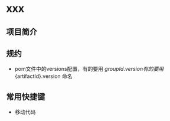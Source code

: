 # xxx

## 项目简介

## 规约
- pom文件中的versions配置，有的要用 ${groupId}.version 有的要用${artifactId}.version 命名

## 常用快捷键
- 移动代码